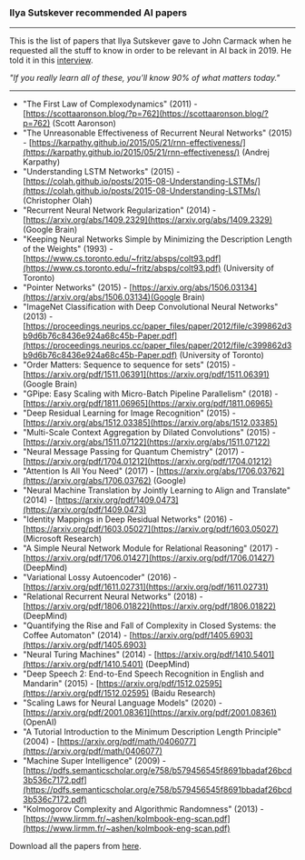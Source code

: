 ### Ilya Sutskever recommended AI papers
<hr/>

This is the list of papers that Ilya Sutskever gave to John Carmack when he requested all the stuff to know in order to be relevant in AI back in 2019. He told it in this [interview](https://dallasinnovates.com/exclusive-qa-john-carmacks-different-path-to-artificial-general-intelligence/).

*"If you really learn all of these, you’ll know 90% of what matters today."*

<hr/>

- "The First Law of Complexodynamics" (2011) - [https://scottaaronson.blog/?p=762](https://scottaaronson.blog/?p=762) (Scott Aaronson)
- "The Unreasonable Effectiveness of Recurrent Neural Networks" (2015) - [https://karpathy.github.io/2015/05/21/rnn-effectiveness/](https://karpathy.github.io/2015/05/21/rnn-effectiveness/) (Andrej Karpathy)
- "Understanding LSTM Networks" (2015) - [https://colah.github.io/posts/2015-08-Understanding-LSTMs/](https://colah.github.io/posts/2015-08-Understanding-LSTMs/) (Christopher Olah)
- "Recurrent Neural Network Regularization" (2014) - [https://arxiv.org/abs/1409.2329](https://arxiv.org/abs/1409.2329) (Google Brain)
- "Keeping Neural Networks Simple by Minimizing the Description Length of the Weights" (1993) - [https://www.cs.toronto.edu/~fritz/absps/colt93.pdf](https://www.cs.toronto.edu/~fritz/absps/colt93.pdf) (University of Toronto)
- "Pointer Networks" (2015) - [https://arxiv.org/abs/1506.03134](https://arxiv.org/abs/1506.03134)(Google Brain)
- "ImageNet Classification with Deep Convolutional Neural Networks" (2013) - [https://proceedings.neurips.cc/paper_files/paper/2012/file/c399862d3b9d6b76c8436e924a68c45b-Paper.pdf](https://proceedings.neurips.cc/paper_files/paper/2012/file/c399862d3b9d6b76c8436e924a68c45b-Paper.pdf) (University of Toronto)
- "Order Matters: Sequence to sequence for sets" (2015) - [https://arxiv.org/pdf/1511.06391](https://arxiv.org/pdf/1511.06391) (Google Brain)
- "GPipe: Easy Scaling with Micro-Batch Pipeline Parallelism" (2018) - [https://arxiv.org/pdf/1811.06965](https://arxiv.org/pdf/1811.06965)
- "Deep Residual Learning for Image Recognition" (2015) - [https://arxiv.org/abs/1512.03385](https://arxiv.org/abs/1512.03385)
- "Multi-Scale Context Aggregation by Dilated Convolutions" (2015) - [https://arxiv.org/abs/1511.07122](https://arxiv.org/abs/1511.07122)
- "Neural Message Passing for Quantum Chemistry" (2017) - [https://arxiv.org/pdf/1704.01212](https://arxiv.org/pdf/1704.01212)
- "Attention Is All You Need" (2017) - [https://arxiv.org/abs/1706.03762](https://arxiv.org/abs/1706.03762) (Google)
- "Neural Machine Translation by Jointly Learning to Align and Translate" (2014) - [https://arxiv.org/pdf/1409.0473](https://arxiv.org/pdf/1409.0473)
- "Identity Mappings in Deep Residual Networks" (2016) - [https://arxiv.org/pdf/1603.05027](https://arxiv.org/pdf/1603.05027) (Microsoft Research)
- "A Simple Neural Network Module for Relational Reasoning" (2017) - [https://arxiv.org/pdf/1706.01427](https://arxiv.org/pdf/1706.01427) (DeepMind)
- "Variational Lossy Autoencoder" (2016) - [https://arxiv.org/pdf/1611.02731](https://arxiv.org/pdf/1611.02731)
- "Relational Recurrent Neural Networks" (2018) - [https://arxiv.org/pdf/1806.01822](https://arxiv.org/pdf/1806.01822) (DeepMind)
- "Quantifying the Rise and Fall of Complexity in Closed Systems: the Coffee Automaton" (2014) - [https://arxiv.org/pdf/1405.6903](https://arxiv.org/pdf/1405.6903)
- "Neural Turing Machines" (2014) - [https://arxiv.org/pdf/1410.5401](https://arxiv.org/pdf/1410.5401) (DeepMind)
- "Deep Speech 2: End-to-End Speech Recognition in English and Mandarin" (2015) - [https://arxiv.org/pdf/1512.02595](https://arxiv.org/pdf/1512.02595) (Baidu Research)
- "Scaling Laws for Neural Language Models" (2020) - [https://arxiv.org/pdf/2001.08361](https://arxiv.org/pdf/2001.08361) (OpenAI)
- "A Tutorial Introduction to the Minimum Description Length Principle" (2004) - [https://arxiv.org/pdf/math/0406077](https://arxiv.org/pdf/math/0406077)
- "Machine Super Intelligence" (2009) - [https://pdfs.semanticscholar.org/e758/b579456545f8691bbadaf26bcd3b536c7172.pdf](https://pdfs.semanticscholar.org/e758/b579456545f8691bbadaf26bcd3b536c7172.pdf)
- "Kolmogorov Complexity and Algorithmic Randomness" (2013) - [https://www.lirmm.fr/~ashen/kolmbook-eng-scan.pdf](https://www.lirmm.fr/~ashen/kolmbook-eng-scan.pdf)

Download all the papers from [here](https://drive.google.com/drive/folders/1dfHMYzT-LDO4cagVe1EhJGETsKVohgkY?usp=drive_link).

